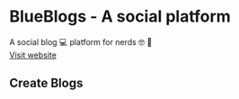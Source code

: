 # BlueBlogs - A social platform
 A social blog 💻 platform for nerds 🤓 📕
 <br>
 <a href="https://blueblogs.herokuapp.com">Visit website</a>
 <br>
<h2>Create Blogs</h2><br>
